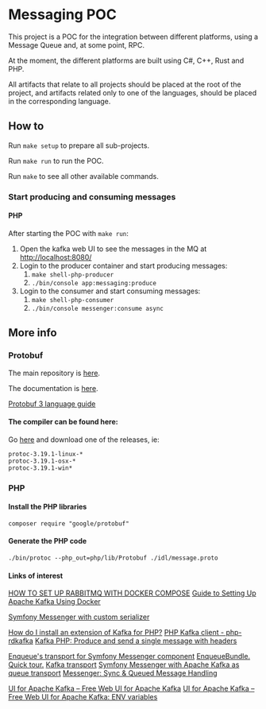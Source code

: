 # Messaging POC

This project is a POC for the integration between different platforms, using a Message Queue and, at some point, RPC.

At the moment, the different platforms are built using C#, C++, Rust and PHP.

All artifacts that relate to all projects should be placed at the root of the project, and artifacts related 
only to one of the languages, should be placed in the corresponding language.

## How to

Run `make setup` to prepare all sub-projects.

Run `make run` to run the POC.

Run `make` to see all other available commands.

### Start producing and consuming messages

#### PHP

After starting the POC with `make run`:

1. Open the kafka web UI to see the messages in the MQ at [http://localhost:8080/](http://localhost:8080/)
2. Login to the producer container and start producing messages:
   1. `make shell-php-producer`
   2. `./bin/console app:messaging:produce`
3. Login to the consumer and start consuming messages:
   1. `make shell-php-consumer`
   2. `./bin/console messenger:consume async`

## More info

### Protobuf

The main repository is [here](https://github.com/protocolbuffers/protobuf).

The documentation is [here](https://github.com/protocolbuffers/protobuf/tree/master/php).

[Protobuf 3 language guide](https://developers.google.com/protocol-buffers/docs/proto3)

#### The compiler can be found here:

Go [here](https://github.com/protocolbuffers/protobuf/releases) and download one of the releases, ie:
```
protoc-3.19.1-linux-*
protoc-3.19.1-osx-*
protoc-3.19.1-win*
```

### PHP

#### Install the PHP libraries

```
composer require "google/protobuf"
```

#### Generate the PHP code

```
./bin/protoc --php_out=php/lib/Protobuf ./idl/message.proto
```

#### Links of interest

[HOW TO SET UP RABBITMQ WITH DOCKER COMPOSE](https://x-team.com/blog/set-up-rabbitmq-with-docker-compose/)
[Guide to Setting Up Apache Kafka Using Docker](https://www.baeldung.com/ops/kafka-docker-setup)

[Symfony Messenger with custom serializer](https://blog.digital-craftsman.de/symfony-messenger-with-custom-serializer/)

[How do I install an extension of Kafka for PHP?](https://stackoverflow.com/questions/47676416/how-do-i-install-an-extension-of-kafka-for-php)
[PHP Kafka client - php-rdkafka](https://github.com/arnaud-lb/php-rdkafka)
[Kafka PHP: Produce and send a single message with headers](https://arnaud.le-blanc.net/php-rdkafka-doc/phpdoc/rdkafka-producertopic.producev.html)

[Enqueue's transport for Symfony Messenger component](https://github.com/sroze/messenger-enqueue-transport)
[EnqueueBundle. Quick tour.](https://github.com/php-enqueue/enqueue-dev/blob/master/docs/bundle/quick_tour.md)
[Kafka transport](https://github.com/php-enqueue/enqueue-dev/blob/master/docs/transport/kafka.md)
[Symfony Messenger with Apache Kafka as queue transport](https://stackoverflow.com/questions/58317692/symfony-messenger-with-apache-kafka-as-queue-transport)
[Messenger: Sync & Queued Message Handling](https://symfony.com/doc/current/messenger.html)

[UI for Apache Kafka – Free Web UI for Apache Kafka](https://github.com/provectus/kafka-ui)
[UI for Apache Kafka – Free Web UI for Apache Kafka: ENV variables](https://github.com/provectus/kafka-ui/blob/master/README.md#env_variables)

